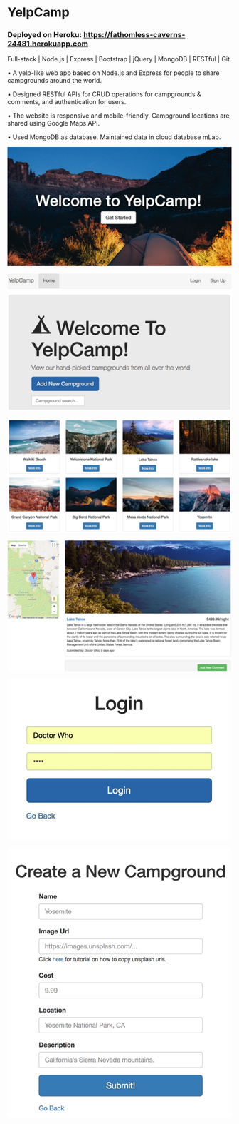 # YelpCamp

### Deployed on Heroku: https://fathomless-caverns-24481.herokuapp.com

Full-stack | Node.js | Express | Bootstrap | jQuery | MongoDB | RESTful | Git

• A yelp-like web app based on Node.js and Express for people to share campgrounds around the world.

• Designed RESTful APIs for CRUD operations for campgrounds & comments, and authentication for users.

• The website is responsive and mobile-friendly. Campground locations are shared using Google Maps API.

• Used MongoDB as database. Maintained data in cloud database mLab.

![](demopic1.jpg)

![](demopic2.jpg)

![](demopic3.jpg)

![](demopic4.jpg)

![](demopic5.jpg)

![](demopic6.jpg)

